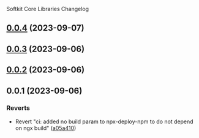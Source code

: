 Softkit Core Libraries Changelog
## [0.0.4](https://github.com/saas-buildkit/saas-buildkit-core/compare/eslint-backend-0.0.3...eslint-backend-0.0.4) (2023-09-07)

## [0.0.3](https://github.com/saas-buildkit/saas-buildkit-core/compare/eslint-backend-0.0.2...eslint-backend-0.0.3) (2023-09-06)

## [0.0.2](https://github.com/saas-buildkit/saas-buildkit-core/compare/eslint-backend-0.0.1...eslint-backend-0.0.2) (2023-09-06)

## 0.0.1 (2023-09-06)


### Reverts

* Revert "ci: added no build param to npx-deploy-npm to do not depend on ngx build" ([a05a410](https://github.com/saas-buildkit/saas-buildkit-core/commit/a05a41073965039dd9656840a80144dcd6b4e180))
